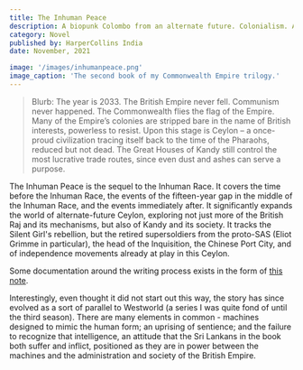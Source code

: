 ```yaml
---
title: The Inhuman Peace
description: A biopunk Colombo from an alternate future. Colonialism. A machine uprising. And the consequences.
category: Novel
published by: HarperCollins India
date: November, 2021

image: '/images/inhumanpeace.png'
image_caption: 'The second book of my Commonwealth Empire trilogy.'
---
```



>Blurb: The year is 2033. The British Empire never fell. Communism never happened. The Commonwealth flies the flag of the Empire. Many of the Empire’s colonies are stripped bare in the name of British interests, powerless to resist. Upon this stage is Ceylon – a once-proud civilization tracing itself back to the time of the Pharaohs, reduced but not dead. The Great Houses of Kandy still control the most lucrative trade routes, since even dust and ashes can serve a purpose.


The Inhuman Peace is the sequel to the Inhuman Race. It covers the time before the Inhuman Race, the events of the fifteen-year gap in the middle of the Inhuman Race, and the events immediately after. It significantly expands the world of alternate-future Ceylon, exploring not just more of the British Raj and its mechanisms, but also of Kandy and its society. It tracks the Silent Girl's rebellion, but the retired supersoldiers from the proto-SAS (Eliot Grimme in particular), the head of the Inquisition, the Chinese Port City, and of independence movements already at play in this Ceylon.

Some documentation around the writing process exists in the form of [this note](2018-05-Technology-of-Commonwealth.md). 

Interestingly, even thought it did not start out this way, the story has since evolved as a sort of parallel to Westworld (a series I was quite fond of until the third season). There are many elements in common - machines designed to mimic the human form; an uprising of sentience; and the failure to recognize that intelligence, an attitude that the Sri Lankans in the book both suffer and inflict, positioned as they are in power between the machines and the administration and society of the British Empire.

